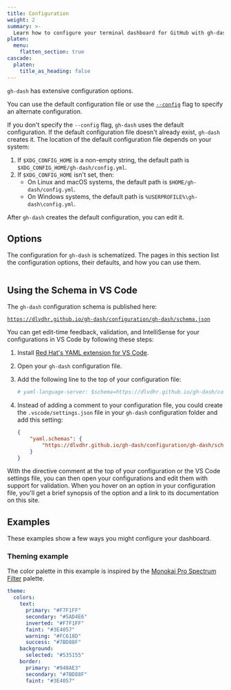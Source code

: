 ```yaml
---
title: Configuration
weight: 2
summary: >-
  Learn how to configure your terminal dashboard for GitHub with gh-dash.
platen:
  menu:
    flatten_section: true
cascade:
  platen:
    title_as_heading: false
---
```


`gh-dash` has extensive configuration options.

You can use the default configuration file or use the [`--config`][01] flag to specify an alternate
configuration.

If you don't specify the `--config` flag, `gh-dash` uses the default configuration. If the default
configuration file doesn't already exist, `gh-dash` creates it. The location of the default
configuration file depends on your system:

1. If `$XDG_CONFIG_HOME` is a non-empty string, the default path is
   `$XDG_CONFIG_HOME/gh-dash/config.yml`.
1. If `$XDG_CONFIG_HOME` isn't set, then:
   - On Linux and macOS systems, the default path is `$HOME/gh-dash/config.yml`.
   - On Windows systems, the default path is `%USERPROFILE%\gh-dash\config.yml`.

After `gh-dash` creates the default configuration, you can edit it.

## Options

The configuration for `gh-dash` is schematized. The pages in this section list the configuration
options, their defaults, and how you can use them.

```section
```

## Using the Schema in VS Code

The `gh-dash` configuration schema is published here:

[`https://dlvdhr.github.io/gh-dash/configuration/gh-dash/schema.json`][02]

You can get edit-time feedback, validation, and IntelliSense for your configurations in VS Code by
following these steps:

1. Install [Red Hat's YAML extension for VS Code][03].
1. Open your `gh-dash` configuration file.
1. Add the following line to the top of your configuration file:

   ```yaml
   # yaml-language-server: $schema=https://dlvdhr.github.io/gh-dash/configuration/gh-dash/schema.json
   ```

1. Instead of adding a comment to your configuration file, you could create the
   `.vscode/settings.json` file in your `gh-dash` configuration folder and add this setting:

   ```json
   {
       "yaml.schemas": {
           "https://dlvdhr.github.io/gh-dash/configuration/gh-dash/schema.json": "*.yml"
       }
   }
   ```

With the directive comment at the top of your configuration or the VS Code settings file, you can
then open your configurations and edit them with support for validation. When you hover on an
option in your configuration file, you'll get a brief synopsis of the option and a link to its
documentation on this site.

## Examples

These examples show a few ways you might configure your dashboard.

### Theming example

The color palette in this example is inspired by the [Monokai Pro Spectrum Filter][01] palette.

```yaml
theme:
  colors:
    text:
      primary: "#F7F1FF"
      secondary: "#5AD4E6"
      inverted: "#F7F1FF"
      faint: "#3E4057"
      warning: "#FC618D"
      success: "#7BD88F"
    background:
      selected: "#535155"
    border:
      primary: "#948AE3"
      secondary: "#7BD88F"
      faint: "#3E4057"
```

[01]: ../getting-started/usage.md#--config
[02]: /configuration/gh-dash/schema.json
[03]: https://marketplace.visualstudio.com/items?itemName=redhat.vscode-yaml